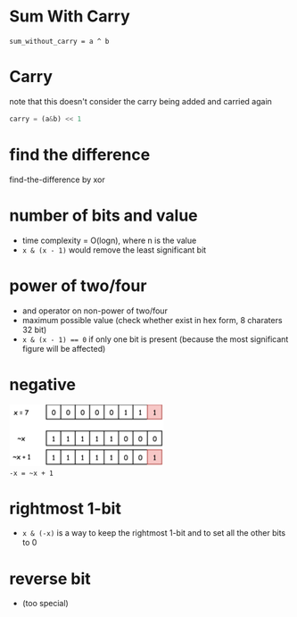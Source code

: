 

# Sum With Carry
```
sum_without_carry = a ^ b
```

# Carry
note that this doesn't consider the carry being added and carried again
```python
carry = (a&b) << 1
```

# find the difference
find-the-difference by xor

# number of bits and value
- time complexity = O(logn), where n is the value
- `x & (x - 1)` would remove the least significant bit

# power of two/four
- and operator on non-power of two/four
- maximum possible value (check whether exist in hex form, 8 charaters 32 bit)
- `x & (x - 1) == 0` if only one bit is present (because the most significant figure will be affected)

# negative
![picture 4](images/0a149bded6a86c953b2b67066e32f67e6fa149dfa8c5be6a14a20d7c5563244b.png)  
`-x = ~x + 1`

# rightmost 1-bit
- `x & (-x)` is a way to keep the rightmost 1-bit and to set all the other bits to 0

# reverse bit
- (too special)
